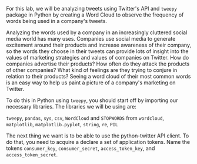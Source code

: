 <!--title={Visualizing Tweets}-->

For this lab, we will be analyzing tweets using Twitter's API and `tweepy` package in Python by creating a Word Cloud to observe the frequency of words being used in a company's tweets.

Analyzing the words used by a company in an increasingly cluttered social media world has many uses. Companies use social media to generate excitement around their products and increase awareness of their company, so the words they choose in their tweets can provide lots of insight into the values of marketing strategies and values of companies on Twitter. How do companies advertise their products? How often do they attack the products of other companies? What kind of feelings are they trying to conjure in relation to their products?  Seeing a word cloud of their most common words is an easy way to help us paint a picture of a company's marketing on Twitter.

To do this in Python using `tweepy`, you should start off by importing our necessary libraries. The libraries we will be using are:

`tweepy`, `pandas`, `sys`, `csv`, `WordCloud` and `STOPWORDS` from `wordcloud`, `matplotlib`, `matplotlib.pyplot`, `string`, `re`, `PIL`

The next thing we want is to be able to use the python-twitter API client.  To do that, you need to acquire a declare a set of application tokens. Name the tokens `consumer_key`, `consumer_secret`, `access_token_key`, and `access_token_secret`.

